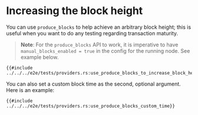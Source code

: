 # Increasing the block height

You can use `produce_blocks` to help achieve an arbitrary block height; this is useful when you want to do any testing regarding transaction maturity.

> **Note**: For the `produce_blocks` API to work, it is imperative to have `manual_blocks_enabled = true` in the config for the running node. See example below.

````rust,ignore
{{#include ../../../e2e/tests/providers.rs:use_produce_blocks_to_increase_block_height}}
````

You can also set a custom block time as the second, optional argument. Here is an example:

````rust,ignore
{{#include ../../../e2e/tests/providers.rs:use_produce_blocks_custom_time}}
````
